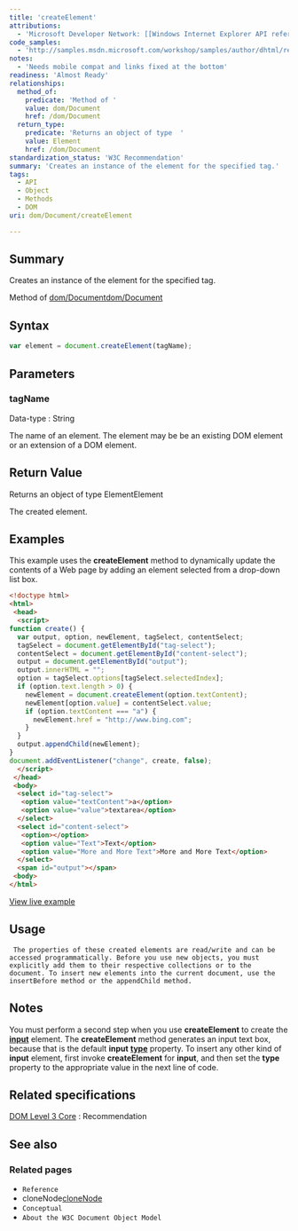 ```yaml
---
title: 'createElement'
attributions:
  - 'Microsoft Developer Network: [[Windows Internet Explorer API reference](http://msdn.microsoft.com/en-us/library/ie/hh828809%28v=vs.85%29.aspx) Article]'
code_samples:
  - 'http://samples.msdn.microsoft.com/workshop/samples/author/dhtml/refs/createElement.htm'
notes:
  - 'Needs mobile compat and links fixed at the bottom'
readiness: 'Almost Ready'
relationships:
  method_of:
    predicate: 'Method of '
    value: dom/Document
    href: /dom/Document
  return_type:
    predicate: 'Returns an object of type  '
    value: Element
    href: /dom/Document
standardization_status: 'W3C Recommendation'
summary: 'Creates an instance of the element for the specified tag.'
tags:
  - API
  - Object
  - Methods
  - DOM
uri: dom/Document/createElement

---
```

## Summary

Creates an instance of the element for the specified tag.

Method of [dom/Document](/dom/Document)[dom/Document](/dom/Document)

## Syntax

``` js
var element = document.createElement(tagName);
```

## Parameters

### tagName

 Data-type
:   String

 The name of an element. The element may be be an existing DOM element or an extension of a DOM element.

## Return Value

Returns an object of type ElementElement

The created element.

## Examples

This example uses the **createElement** method to dynamically update the contents of a Web page by adding an element selected from a drop-down list box.

``` html
<!doctype html>
<html>
 <head>
  <script>
function create() {
  var output, option, newElement, tagSelect, contentSelect;
  tagSelect = document.getElementById("tag-select");
  contentSelect = document.getElementById("content-select");
  output = document.getElementById("output");
  output.innerHTML = "";
  option = tagSelect.options[tagSelect.selectedIndex];
  if (option.text.length > 0) {
    newElement = document.createElement(option.textContent);
    newElement[option.value] = contentSelect.value;
    if (option.textContent === "a") {
      newElement.href = "http://www.bing.com";
    }
  }
  output.appendChild(newElement);
}
document.addEventListener("change", create, false);
  </script>
 </head>
 <body>
  <select id="tag-select">
   <option value="textContent">a</option>
   <option value="value">textarea</option>
  </select>
  <select id="content-select">
   <option></option>
   <option value="Text">Text</option>
   <option value="More and More Text">More and More Text</option>
  </select>
  <span id="output"></span>
 <body>
</html>
```

[View live example](http://samples.msdn.microsoft.com/workshop/samples/author/dhtml/refs/createElement.htm)

## Usage

     The properties of these created elements are read/write and can be accessed programmatically. Before you use new objects, you must explicitly add them to their respective collections or to the document. To insert new elements into the current document, use the insertBefore method or the appendChild method.

## Notes

You must perform a second step when you use **createElement** to create the [**input**](/html/elements/input) element. The **createElement** method generates an input text box, because that is the default **input** [**type**](/html/attributes/type) property. To insert any other kind of **input** element, first invoke **createElement** for **input**, and then set the **type** property to the appropriate value in the next line of code.

## Related specifications

[DOM Level 3 Core](http://www.w3.org/TR/DOM-Level-3-Core/core.html#ID-2141741547)
:   Recommendation

## See also

### Related pages

-   `Reference`
-   cloneNode[cloneNode](/dom/Node/cloneNode)
-   `Conceptual`
-   `About the W3C Document Object Model`
